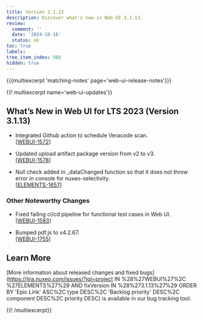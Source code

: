 ```yaml
---
title: Version 3.1.13
description: Discover what's new in Web UI 3.1.13.
review:
  comment: ''
  date: '2024-10-16'
  status: ok
toc: true
labels:
tree_item_index: 988
hidden: true
---
```


{{{multiexcerpt 'matching-notes' page='web-ui-release-notes'}}}

{{! multiexcerpt name='web-ui-updates'}}

## What’s New in Web UI for LTS 2023 (Version 3.1.13)

- Integrated Github action to schedule Veracode scan.<br/>[[WEBUI-1572](https://jira.nuxeo.com/browse/WEBUI-1572)]

- Updated upload artifact package version from v2 to v3.<br/>[[WEBUI-1578](https://jira.nuxeo.com/browse/WEBUI-1578)]

- Null check added in _dataChanged function so that it does not throw error in console for nuxeo-selectivity.<br/>[[ELEMENTS-1657](https://jira.nuxeo.com/browse/ELEMENTS-1657)]


### Other Noteworthy Changes

- Fixed failing ci/cd pipeline for functional test cases in Web UI.<br/>[[WEBUI-1583](https://jira.nuxeo.com/browse/WEBUI-1583)]

- Bumped pdf.js to v4.2.67.<br/>[[WEBUI-1755](https://jira.nuxeo.com/browse/WEBUI-1755)]

## Learn More

[More information about released changes and fixed bugs](https://jira.nuxeo.com/issues/?jql=project IN %28%27WEBUI%27%2C %27ELEMENTS%27%29 AND fixVersion IN %28%273.1.13%27%29 ORDER BY 'Epic Link' ASC%2C type DESC%2C 'Backlog priority' DESC%2C component DESC%2C priority DESC) is available in our bug tracking tool.

{{! /multiexcerpt}}
